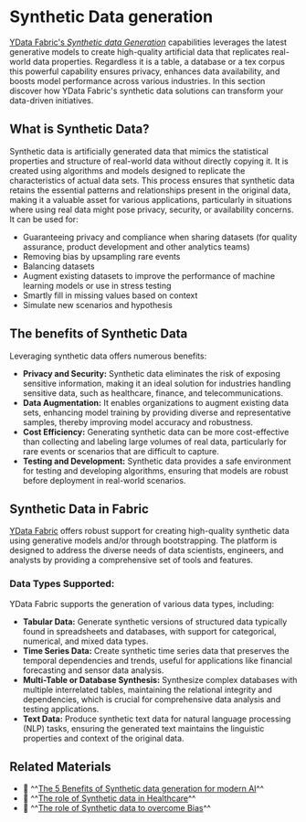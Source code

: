 # Synthetic Data generation

[YData Fabric's *Synthetic data Generation*](https://ydata.ai/products/synthetic_data) capabilities leverages the latest generative models to create
high-quality artificial data that replicates real-world data properties. Regardless it is a table, a database or a tex corpus
this powerful capability ensures privacy, enhances data availability, and boosts model performance across various industries.
In this section discover how YData Fabric's synthetic data solutions can transform your data-driven initiatives.

## What is Synthetic Data?
Synthetic data is artificially generated data that mimics the statistical properties and structure of real-world data
without directly copying it. It is created using algorithms and models designed to replicate the characteristics
of actual data sets. This process ensures that synthetic data retains the essential patterns and relationships present
in the original data, making it a valuable asset for various applications, particularly in situations where using real data
might pose privacy, security, or availability concerns. It can be used for:

- Guaranteeing privacy and compliance when sharing datasets (for quality assurance, product development and other analytics teams)
- Removing bias by upsampling rare events
- Balancing datasets
- Augment existing datasets to improve the performance of machine learning models or use in stress testing
- Smartly fill in missing values based on context
- Simulate new scenarios and hypothesis

## The benefits of Synthetic Data
Leveraging synthetic data offers numerous benefits:

- **Privacy and Security:** Synthetic data eliminates the risk of exposing sensitive information, making it an
ideal solution for industries handling sensitive data, such as healthcare, finance, and telecommunications.
- **Data Augmentation:** It enables organizations to augment existing data sets, enhancing model training by providing
diverse and representative samples, thereby improving model accuracy and robustness.
- **Cost Efficiency:** Generating synthetic data can be more cost-effective than collecting and labeling large volumes
of real data, particularly for rare events or scenarios that are difficult to capture.
- **Testing and Development:** Synthetic data provides a safe environment for testing and developing algorithms,
ensuring that models are robust before deployment in real-world scenarios.

## Synthetic Data in Fabric
[YData Fabric](https://ydata.ai/products/fabric) offers robust support for creating high-quality synthetic data using
generative models and/or through bootstrapping.
The platform is designed to address the diverse needs of data scientists, engineers, and analysts by providing
a comprehensive set of tools and features.

### Data Types Supported:
YData Fabric supports the generation of various data types, including:

- **Tabular Data:** Generate synthetic versions of structured data typically found in spreadsheets and databases,
with support for categorical, numerical, and mixed data types.
- **Time Series Data:** Create synthetic time series data that preserves the temporal dependencies and trends,
useful for applications like financial forecasting and sensor data analysis.
- **Multi-Table or Database Synthesis:** Synthesize complex databases with multiple interrelated tables,
maintaining the relational integrity and dependencies, which is crucial for comprehensive data analysis and testing
applications.
- **Text Data:** Produce synthetic text data for natural language processing (NLP) tasks,
ensuring the generated text maintains the linguistic properties and context of the original data.

## Related Materials
- 📖 ^^[The 5 Benefits of Synthetic data generation for modern AI](https://ydata.ai/resources/top-5-benefits-of-synthetic-data-in-modern-ai)^^
- 📖 ^^[The role of Synthetic data in Healthcare](https://ydata.ai/resources/the-role-of-synthetic-data-in-healthcare-from-innovation-to-improved-diagnosis)^^
- 📖 ^^[The role of Synthetic data to overcome Bias](https://ydata.ai/resources/using-synthetic-data-to-overcome-bias-in-machine-learning)^^
